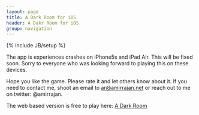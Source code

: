```yaml
---
layout: page
title: A Dark Room for iOS
header: A Dakr Room for iOS
group: navigation
---
```

{% include JB/setup %}

The app is experiences crashes on iPhone5s and iPad Air. This will be fixed soon. Sorry to everyone who was looking forward to playing this on these devices.

Hope you like the game. Please rate it and let others know about it. If you need to contact me, shoot an email to ar@amirrajan.net or reach out to me on twitter: @amirrajan. 

The web based version is free to play here: [A Dark Room](http://adarkroom.doublespeakgames.com/)
